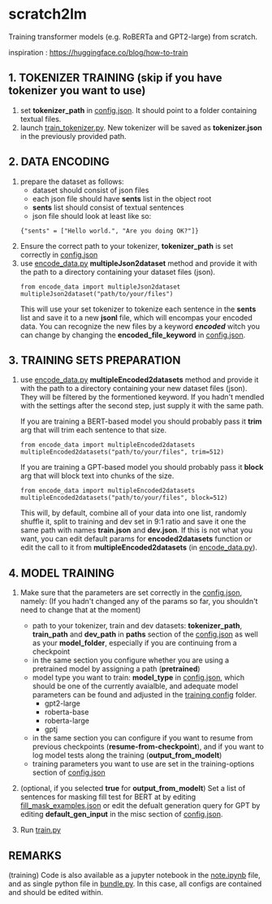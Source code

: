 # scratch2lm
Training transformer models (e.g. RoBERTa and GPT2-large) from scratch.

inspiration : https://huggingface.co/blog/how-to-train


## 1. TOKENIZER TRAINING (skip if you have tokenizer you want to use)
1. set **tokenizer_path** in [config.json](training-congifs/config.json). It should point to a folder containing textual files.
2. launch [train_tokenizer.py](train_tokenizer.py). New tokenizer will be saved as **tokenizer.json** in the previously provided path.

## 2. DATA ENCODING
1. prepare the dataset as follows:
    - dataset should consist of json files
    - each json file should have **sents** list in the object root
    - **sents** list should consist of textual sentences
    - json file should look at least like so:
    ```
    {"sents" = ["Hello world.", "Are you doing OK?"]}
    ```
2. Ensure the correct path to your tokenizer, **tokenizer_path** is set correctly in [config.json](training-congifs/config.json)
3. use [encode_data.py](encode_data.py) **multipleJson2dataset** method and provide it with the path to a directory containing your dataset files (json). 
    ```
    from encode_data import multipleJson2dataset
    multipleJson2dataset("path/to/your/files")
    ```
    This will use your set tokenizer to tokenize each sentence in the **sents** list and save it to a new **jsonl** file, which will encompas your encoded data.
    You can recognize the new files by a keyword **_encoded_** witch you can change by changing the **encoded_file_keyword**  in [config.json](training-congifs/config.json).
## 3. TRAINING SETS PREPARATION
1. use [encode_data.py](encode_data.py) **multipleEncoded2datasets** method and provide it with the path to a directory containing your new dataset files (json). They will be filtered by the formentioned keyword. 
If you hadn't mendled with the settings after the second step, just supply it with the same path. 

    If you are training a BERT-based model you should probably pass it **trim** arg that will trim each sentence to that size.
    ```
    from encode_data import multipleEncoded2datasets
    multipleEncoded2datasets("path/to/your/files", trim=512)
    ```
    
    If you are training a GPT-based model you should probably pass it **block** arg that will block text into chunks of the size.
    ```
    from encode_data import multipleEncoded2datasets
    multipleEncoded2datasets("path/to/your/files", block=512)
    ```
    This will, by default, combine all of your data into one list, randomly shuffle it, split to training and dev set in 9:1 ratio and save it one the same path with names **train.json** and **dev.json**.
    If this is not what you want, you can edit default params for **encoded2datasets** function or edit the call to it from **multipleEncoded2datasets** (in [encode_data.py](encode_data.py)).
## 4. MODEL TRAINING
1. Make sure that the parameters are set correctly in the [config.json](training-congifs/config.json), namely: (If you hadn't changed any of the params so far, you shouldn't need to change that at the moment)
    - path to your tokenizer, train and dev datasets: **tokenizer_path**, **train_path** and **dev_path** in **paths** section of the [config.json](training-congifs/config.json)
      as well as your **model_folder**, especially if you are continuing from a checkpoint
    - in the same section you configure whether you are using a pretrained model by assigning a path (**pretrained**)
    - model type you want to train: **model_type** in [config.json](training-congifs/config.json), which should be one of the currently avaialble, and adequate model parameters can be found and adjusted in the [training config](training-congifs) folder.
         - gpt2-large
         - roberta-base
         - roberta-large
         - gptj
    - in the same section you can configure if you want to resume from previous checkpoints (**resume-from-checkpoint**), and if you want to log model tests along the training (**output_from_modelt**)
    - training parameters you want to use are set in the training-options section of [config.json](training-congifs/config.json)

2. (optional, if you selected **true** for **output_from_modelt**) Set a list of sentences for masking fill test for BERT at by editing [fill_mask_examples.json](training-congifs/fill_mask_examples.json) or edit the defualt generation query for GPT by editing **default_gen_input** in the misc section of [config.json](training-congifs/config.json).

3. Run [train.py](train.py)
    
## REMARKS

(training) Code is also available as a jupyter notebook in the [note.ipynb](note.ipynb) file, and as single python file in [bundle.py](bundle.py). In this case, all configs are contained and should be edited within.
